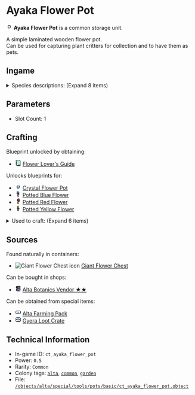 # Ayaka Flower Pot

<img src="https://raw.githubusercontent.com/Ceterai/Enternia/main/objects/alta/special/tools/pots/basic/icon.png" alt="Ayaka Flower Pot icon" loading="lazy" height=16px width="auto" /> **Ayaka Flower Pot** is a common storage unit.

A simple laminated wooden flower pot.  
Can be used for capturing plant critters for collection and to have them as pets.

## Ingame

<details markdown="1"><summary>Species descriptions: (Expand 8 items)</summary>

- Alta: An empty flower pot... Or is something just hiding somewhere inside?~
- Apex: A decent aquarium.
- Avian: A nice aquarium.
- Floran: Floran likess aquarium.
- Glitch: Indifferent. A fish square.
- Human: A aquarium.
- Hylotl: An unattractive aquarium.
- Novakid: Just an aquarium.

</details>

## Parameters

- Slot Count: 1

## Crafting

Blueprint unlocked by obtaining:

- <img src="https://raw.githubusercontent.com/Ceterai/Enternia/main/codex/alta/ebook/gyera.png" alt="Flower Lover's Guide icon" loading="lazy" height=16px width="auto" /> [Flower Lover's Guide](https://ceterai.github.io/MyEnternia/Wiki/FlowerLover'sGuide)

Unlocks blueprints for:

- <img src="https://raw.githubusercontent.com/Ceterai/Enternia/main/objects/alta/special/tools/pots/calin/icon.png" alt="Crystal Flower Pot icon" loading="lazy" height=16px width="auto" /> [Crystal Flower Pot](https://ceterai.github.io/MyEnternia/Wiki/CrystalFlowerPot)
- <img src="https://raw.githubusercontent.com/Ceterai/Enternia/main/objects/alta/special/plants/pots/flowers/blue/icon.png" alt="Potted Blue Flower icon" loading="lazy" height=16px width="auto" /> [Potted Blue Flower](https://ceterai.github.io/MyEnternia/Wiki/PottedBlueFlower)
- <img src="https://raw.githubusercontent.com/Ceterai/Enternia/main/objects/alta/special/plants/pots/flowers/red/icon.png" alt="Potted Red Flower icon" loading="lazy" height=16px width="auto" /> [Potted Red Flower](https://ceterai.github.io/MyEnternia/Wiki/PottedRedFlower)
- <img src="https://raw.githubusercontent.com/Ceterai/Enternia/main/objects/alta/special/plants/pots/flowers/yellow/icon.png" alt="Potted Yellow Flower icon" loading="lazy" height=16px width="auto" /> [Potted Yellow Flower](https://ceterai.github.io/MyEnternia/Wiki/PottedYellowFlower)

<details markdown="1"><summary>Used to craft: (Expand 6 items)</summary>

- <img src="https://raw.githubusercontent.com/Ceterai/Enternia/main/items/active/alta/packs/basic/farming.png" alt="Alta Farming Pack icon" loading="lazy" height=16px width="auto" /> [Alta Farming Pack](https://ceterai.github.io/MyEnternia/Wiki/AltaFarmingPack)
- <img src="https://raw.githubusercontent.com/Ceterai/Enternia/main/objects/alta/special/tools/pots/tall/icon.png" alt="Alta Tall Flower Pot icon" loading="lazy" height=16px width="auto" /> [Alta Tall Flower Pot](https://ceterai.github.io/MyEnternia/Wiki/AltaTallFlowerPot)
- <img src="https://raw.githubusercontent.com/Ceterai/Enternia/main/objects/alta/special/plants/pots/flowers/blue/icon.png" alt="Potted Blue Flower icon" loading="lazy" height=16px width="auto" /> [Potted Blue Flower](https://ceterai.github.io/MyEnternia/Wiki/PottedBlueFlower)
- <img src="https://raw.githubusercontent.com/Ceterai/Enternia/main/objects/alta/special/plants/pots/bushes/koywa/icon.png" alt="Potted Koywa icon" loading="lazy" height=16px width="auto" /> [Potted Koywa](https://ceterai.github.io/MyEnternia/Wiki/PottedKoywa)
- <img src="https://raw.githubusercontent.com/Ceterai/Enternia/main/objects/alta/special/plants/pots/flowers/red/icon.png" alt="Potted Red Flower icon" loading="lazy" height=16px width="auto" /> [Potted Red Flower](https://ceterai.github.io/MyEnternia/Wiki/PottedRedFlower)
- <img src="https://raw.githubusercontent.com/Ceterai/Enternia/main/objects/alta/special/plants/pots/flowers/yellow/icon.png" alt="Potted Yellow Flower icon" loading="lazy" height=16px width="auto" /> [Potted Yellow Flower](https://ceterai.github.io/MyEnternia/Wiki/PottedYellowFlower)

</details>

## Sources

Found naturally in containers:

- <img src="https://starbounder.org/mediawiki/images/b/ba/Giant_Flower_Chest.png" alt="Giant Flower Chest icon" loading="lazy" height=9.75px width=12px /> [Giant Flower Chest](https://starbounder.org/Giant_Flower_Chest)

Can be bought in shops:

- <img src="https://raw.githubusercontent.com/Ceterai/Enternia/main/objects/alta/special/vendors/botanics/icon.png" alt="Alta Botanics Vendor ★★ icon" loading="lazy" height=16px width="auto" /> [Alta Botanics Vendor ★★](https://ceterai.github.io/MyEnternia/Wiki/AltaBotanicsVendor)

Can be obtained from special items:

- <img src="https://raw.githubusercontent.com/Ceterai/Enternia/main/items/active/alta/packs/basic/farming.png" alt="Alta Farming Pack icon" loading="lazy" height=16px width="auto" /> [Alta Farming Pack](https://ceterai.github.io/MyEnternia/Wiki/AltaFarmingPack)
- <img src="https://raw.githubusercontent.com/Ceterai/Enternia/main/items/active/alta/loot/biome/ct_gyera_loot.png" alt="Gyera Loot Crate icon" loading="lazy" height=16px width="auto" /> [Gyera Loot Crate](https://ceterai.github.io/MyEnternia/Wiki/GyeraLootCrate)

## Technical Information

- In-game ID: `ct_ayaka_flower_pot`
- Power: `0.5`
- Rarity: `Common`
- Colony tags: [`alta`](https://ceterai.github.io/MyEnternia/Wiki/Tags/Alta), [`common`](https://ceterai.github.io/MyEnternia/Wiki/Tags/Common), [`garden`](https://ceterai.github.io/MyEnternia/Wiki/Tags/Garden)
- File: [`/objects/alta/special/tools/pots/basic/ct_ayaka_flower_pot.object`](https://github.com/Ceterai/Enternia/blob/main/objects/alta/special/tools/pots/basic/ct_ayaka_flower_pot.object)
